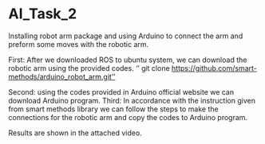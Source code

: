 # AI_Task_2
Installing robot arm package and using Arduino to connect the arm and preform some moves with the robotic arm.

First: After we downloaded ROS to ubuntu system, we can download the robotic arm using the provided codes. 
‘’ git clone https://github.com/smart-methods/arduino_robot_arm.git’’



Second: using the codes provided in Arduino official website we can download Arduino program.
Third: In accordance with the instruction given from smart methods library we can follow the steps to make the connections for the robotic arm and copy the codes to Arduino program.


Results are shown in the attached video.
